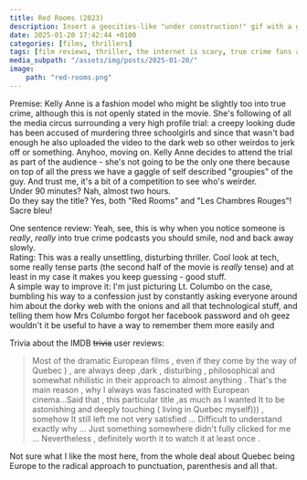 ```yaml
---
title: Red Rooms (2023)
description: Insert a geocities-like "under construction!" gif with a guy digging
date: 2025-01-20 17:42:44 +0100
categories: [films, thrillers]
tags: [film reviews, thriller, the internet is scary, true crime fans are the worst, what the hell was that, they say the title]
media_subpath: "/assets/img/posts/2025-01-20/"
image:
    path: "red-rooms.png"
---
```

<span class="reviewsection">Premise:</span> Kelly Anne is a fashion model who might be slightly too into true crime, although this is not openly stated in the movie. She's following of all the media circus surrounding a very high profile trial: a creepy looking dude has been accused of murdering three schoolgirls and since that wasn't bad enough he also uploaded the video to the dark web so other weirdos to jerk off or something. Anyhoo, moving on. Kelly Anne decides to attend the trial as part of the audience - she's not going to be the only one there because on top of all the press we have a gaggle of self described "groupies" of the guy. And trust me, it's a bit of a competition to see who's weirder.<br/>
<span class="reviewsection">Under 90 minutes?</span> Nah, almost two hours.<br/>
<span class="reviewsection">Do they say the title?</span> Yes, both "Red Rooms" and "Les Chambres Rouges"! Sacre bleu!

<span class="reviewsection">One sentence review:</span> Yeah, see, this is why when you notice someone is *really*, *really* into true crime podcasts you should smile, nod and back away slowly.<br/>
<span class="reviewsection">Rating:</span> This was a really unsettling, disturbing thriller. Cool look at tech, some really tense parts (the second half of the movie is *really* tense) and at least in my case it makes you keep guessing - good stuff.<br/>
<span class="reviewsection">A simple way to improve it:</span> I'm just picturing Lt. Columbo on the case, bumbling his way to a confession just by constantly asking everyone around him about the dorky web with the onions and all that technological stuff, and telling them how Mrs Columbo forgot her facebook password and oh geez wouldn't it be useful to have a way to remember them more easily and

<span class="reviewsection">Trivia about the IMDB ~~trivia~~ user reviews:</span>
> Most of the dramatic European films , even if they come by the way of Quebec ) , are always deep ,dark , disturbing , philosophical and somewhat nihilistic in their approach to almost anything . That's the main reason , why I always was fascinated with European cinema...Said that , this particular title ,as much as I wanted It to be astonishing and deeply touching ( living in Quebec myself))) , somehow It still left me not very satisfied ... Difficult to understand exactly why ... Just something somewhere didn't fully clicked for me ... Nevertheless , definitely worth it to watch it at least once .

Not sure what I like the most here, from the whole deal about Quebec being Europe to the radical approach to punctuation, parenthesis and all that.